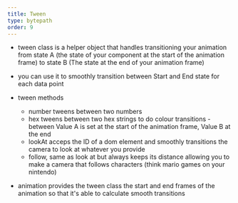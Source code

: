 ```yaml
---
title: Tween
type: bytepath
order: 9
---
```


- tween class is a helper object that handles transitioning your animation from state A (the state of your component at the start of the animation frame)
to state B (The state at the end of your animation frame)

- you can use it to smoothly transition between Start and End state for each data point

- tween methods
    - number tweens between two numbers
    - hex tweens between two hex strings to do colour transitions
    -between  Value A is set at the start of the animation frame, Value B at the end 
    - lookAt acceps the ID of a dom element and smoothly transitions the camera to look at whatever you provide
    - follow, same as look at but always keeps its distance allowing you to make a camera that follows characters (think mario games on your nintendo)
    
    
- animation provides the tween class the start and end frames of the animation so that it's able to calculate smooth transitions

    
